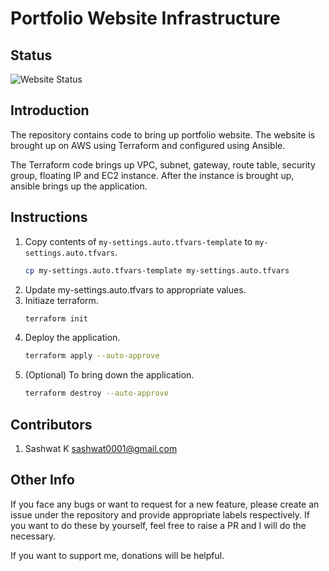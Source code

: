 # Portfolio Website Infrastructure

## Status

![Website Status](https://img.shields.io/website?url=https%3A%2F%2Fsashwat.in)

## Introduction

The repository contains code to bring up portfolio website. The website is brought up on AWS using Terraform and configured using Ansible.

The Terraform code brings up VPC, subnet, gateway, route table, security group, floating IP and EC2 instance. After the instance is brought up, ansible brings up the application.

## Instructions

1. Copy contents of `my-settings.auto.tfvars-template` to `my-settings.auto.tfvars`.
    ```bash
    cp my-settings.auto.tfvars-template my-settings.auto.tfvars
    ```
2. Update my-settings.auto.tfvars to appropriate values.
3. Initiaze terraform.
    ```bash
    terraform init
    ```
4. Deploy the application.
    ```bash
    terraform apply --auto-approve
    ```
5. (Optional) To bring down the application.
    ```bash
    terraform destroy --auto-approve
    ```

## Contributors

1. Sashwat K <sashwat0001@gmail.com>

## Other Info

If you face any bugs or want to request for a new feature, please create an issue under the repository and provide appropriate labels respectively. If you want to do these by yourself, feel free to raise a PR and I will do the necessary.

If you want to support me, donations will be helpful.
